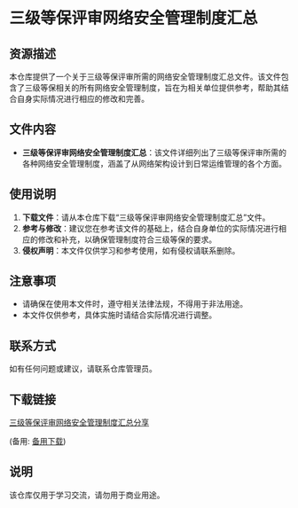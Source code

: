 # 三级等保评审网络安全管理制度汇总

## 资源描述

本仓库提供了一个关于三级等保评审所需的网络安全管理制度汇总文件。该文件包含了三级等保相关的所有网络安全管理制度，旨在为相关单位提供参考，帮助其结合自身实际情况进行相应的修改和完善。

## 文件内容

- **三级等保评审网络安全管理制度汇总**：该文件详细列出了三级等保评审所需的各种网络安全管理制度，涵盖了从网络架构设计到日常运维管理的各个方面。

## 使用说明

1. **下载文件**：请从本仓库下载“三级等保评审网络安全管理制度汇总”文件。
2. **参考与修改**：建议您在参考该文件的基础上，结合自身单位的实际情况进行相应的修改和补充，以确保管理制度符合三级等保的要求。
3. **侵权声明**：本文件仅供学习和参考使用，如有侵权请联系删除。

## 注意事项

- 请确保在使用本文件时，遵守相关法律法规，不得用于非法用途。
- 本文件仅供参考，具体实施时请结合实际情况进行调整。

## 联系方式

如有任何问题或建议，请联系仓库管理员。

## 下载链接
[三级等保评审网络安全管理制度汇总分享](https://pan.quark.cn/s/6592739b7129) 

(备用: [备用下载](https://pan.baidu.com/s/1WzHF11ochfk3s1d0xbLXjw?pwd=1234))

## 说明

该仓库仅用于学习交流，请勿用于商业用途。
